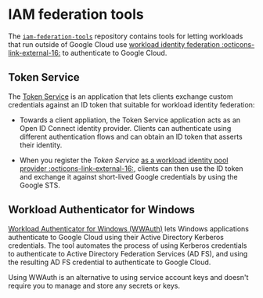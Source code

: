 # IAM federation tools

The [`iam-federation-tools`](https://github.com/GoogleCloudPlatform/iam-federation-tools/) repository 
contains tools for letting workloads that run outside of Google Cloud
use [workload identity federation :octicons-link-external-16:](https://cloud.google.com/iam/docs/workload-identity-federation)
to authenticate to Google Cloud. 

## Token Service

The [Token Service](token-service.md) is an application that lets clients exchange custom credentials against
an ID token that suitable for workload identity federation:

*   Towards a client appliation, the Token Service application acts
    as an Open ID Connect identity provider. Clients can authenticate using
    different authentication flows and can obtain an ID token that
    asserts their identity.
    
*   When you register the _Token Service_
    [as a workload identity pool provider :octicons-link-external-16:](https://cloud.google.com/iam/docs/manage-workload-identity-pools-providers), 
    clients can then use the ID token and exchange it against short-lived Google 
    credentials by using the Google STS.

## Workload Authenticator for Windows

[Workload Authenticator for Windows (WWAuth)](wwauth.md) lets Windows applications authenticate to Google Cloud using their 
Active Directory Kerberos credentials. The tool automates the process of using Kerberos credentials to authenticate
to Active Directory Federation Services (AD FS), and using the resulting AD FS credential to authenticate to Google Cloud.

Using WWAuth is an alternative to using service account keys
and doesn't require you to manage and store any secrets or keys.